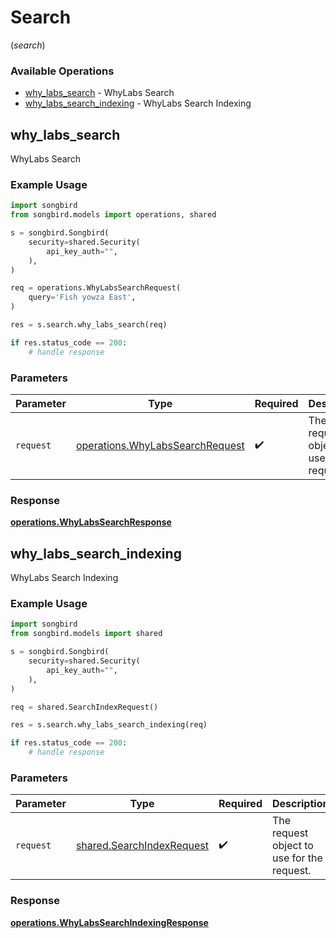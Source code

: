 # Search
(*search*)

### Available Operations

* [why_labs_search](#why_labs_search) - WhyLabs Search
* [why_labs_search_indexing](#why_labs_search_indexing) - WhyLabs Search Indexing

## why_labs_search

WhyLabs Search

### Example Usage

```python
import songbird
from songbird.models import operations, shared

s = songbird.Songbird(
    security=shared.Security(
        api_key_auth="",
    ),
)

req = operations.WhyLabsSearchRequest(
    query='Fish yowza East',
)

res = s.search.why_labs_search(req)

if res.status_code == 200:
    # handle response
```

### Parameters

| Parameter                                                                          | Type                                                                               | Required                                                                           | Description                                                                        |
| ---------------------------------------------------------------------------------- | ---------------------------------------------------------------------------------- | ---------------------------------------------------------------------------------- | ---------------------------------------------------------------------------------- |
| `request`                                                                          | [operations.WhyLabsSearchRequest](../../models/operations/whylabssearchrequest.md) | :heavy_check_mark:                                                                 | The request object to use for the request.                                         |


### Response

**[operations.WhyLabsSearchResponse](../../models/operations/whylabssearchresponse.md)**


## why_labs_search_indexing

WhyLabs Search Indexing

### Example Usage

```python
import songbird
from songbird.models import shared

s = songbird.Songbird(
    security=shared.Security(
        api_key_auth="",
    ),
)

req = shared.SearchIndexRequest()

res = s.search.why_labs_search_indexing(req)

if res.status_code == 200:
    # handle response
```

### Parameters

| Parameter                                                              | Type                                                                   | Required                                                               | Description                                                            |
| ---------------------------------------------------------------------- | ---------------------------------------------------------------------- | ---------------------------------------------------------------------- | ---------------------------------------------------------------------- |
| `request`                                                              | [shared.SearchIndexRequest](../../models/shared/searchindexrequest.md) | :heavy_check_mark:                                                     | The request object to use for the request.                             |


### Response

**[operations.WhyLabsSearchIndexingResponse](../../models/operations/whylabssearchindexingresponse.md)**

